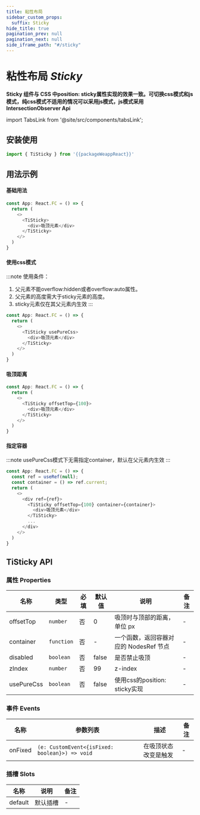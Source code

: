 ```yaml
---
title: 粘性布局
sidebar_custom_props:
  suffix: Sticky
hide_title: true
pagination_prev: null
pagination_next: null
side_iframe_path: "#/sticky"
---
```


# 粘性布局 _Sticky_
**Sticky 组件与 CSS 中position: sticky属性实现的效果一致。可切换css模式和js模式，纯css模式不适用的情况可以采用js模式，js模式采用IntersectionObserver Api**

import TabsLink from '@site/src/components/tabsLink';

<TabsLink id="tisticky-api" />

## 安装使用

```typescript showLineNumbers
import { TiSticky } from '{{packageWeappReact}}'
```

## 用法示例

#### 基础用法
```typescript tsx showLineNumbers
const App: React.FC = () => {
  return (
    <>
      <TiSticky>
        <div>吸顶元素</div>
      </TiSticky>
    </>
  )
}
```
#### 使用css模式
:::note 使用条件：
1. 父元素不能overflow:hidden或者overflow:auto属性。
2. 父元素的高度需大于sticky元素的高度。
3. sticky元素仅在其父元素内生效
:::
```typescript tsx showLineNumbers
const App: React.FC = () => {
  return (
    <>
      <TiSticky usePureCss>
        <div>吸顶元素</div>
      </TiSticky>
    </>
  )
}
```

#### 吸顶距离
```typescript tsx showLineNumbers
const App: React.FC = () => {
  return (
    <>
      <TiSticky offsetTop={100}>
        <div>吸顶元素</div>
      </TiSticky>
    </>
  )
}
```

#### 指定容器
:::note
usePureCss模式下无需指定container，默认在父元素内生效
:::

```typescript tsx showLineNumbers
const App: React.FC = () => {
  const ref = useRef(null);
  const container = () => ref.current;
  return (
    <>
      <div ref={ref}>
        <TiSticky offsetTop={100} container={container}>
          <div>吸顶元素</div>
        </TiSticky>
        ...
      </div>
    </>
  )
}
```
## TiSticky API
### 属性 **Properties**

| 名称       | 类型       | 必填 | 默认值 | 说明                                   | 备注 |
| ---------- | ---------- | ---- | ------ | -------------------------------------- | ---- |
| offsetTop  | `number`   | 否   | 0      | 吸顶时与顶部的距离，单位 px            | -    |
| container  | `function` | 否   | -      | 一个函数，返回容器对应的 NodesRef 节点 | -    |
| disabled   | `boolean`  | 否   | false  | 是否禁止吸顶                           | -    |
| zIndex     | `number`   | 否   | 99     | z-index                                | -    |
| usePureCss | `boolean`  | 否   | false  | 使用css的position: sticky实现          | -    |

### 事件 **Events**

| 名称    | 参数列表               | 描述                 | 备注 |
| ------- | ---------------------- | -------------------- | ---- |
| onFixed |  `(e: CustomEvent<{isFixed: boolean}>) => void ` | 在吸顶状态改变是触发 | -    |
### 插槽 **Slots**

| 名称    | 说明     | 备注 |
| ------- | -------- | ---- |
| default | 默认插槽 | -    |
